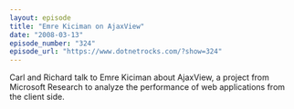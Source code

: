 ```yaml
---
layout: episode
title: "Emre Kiciman on AjaxView"
date: "2008-03-13"
episode_number: "324"
episode_url: "https://www.dotnetrocks.com/?show=324"
---
```


Carl and Richard talk to Emre Kiciman about AjaxView, a project from Microsoft Research to analyze the performance of web applications from the client side.
